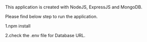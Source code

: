 This application is created with NodeJS, ExpressJS and MongoDB.

Please find below step to run the application.

1.npm install

2.check the .env file for Database URL.
